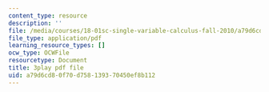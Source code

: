 ```yaml
---
content_type: resource
description: ''
file: /media/courses/18-01sc-single-variable-calculus-fall-2010/a79d6cd80f70d758139370450ef8b112_--lPz7VFnKI.pdf
file_type: application/pdf
learning_resource_types: []
ocw_type: OCWFile
resourcetype: Document
title: 3play pdf file
uid: a79d6cd8-0f70-d758-1393-70450ef8b112
---
```

